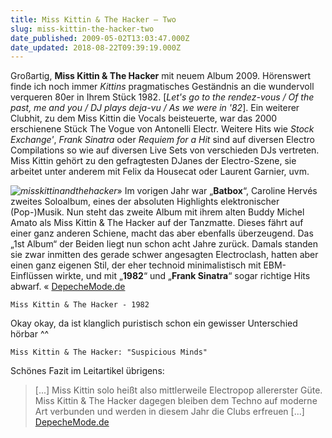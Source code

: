 ```yaml
---
title: Miss Kittin & The Hacker – Two
slug: miss-kittin-the-hacker-two
date_published: 2009-05-02T13:03:47.000Z
date_updated: 2018-08-22T09:39:19.000Z
---
```


Großartig, **Miss Kittin & The Hacker** mit neuem Album 2009. Hörenswert finde ich noch immer *Kittins* pragmatisches Geständnis an die wundervoll verqueren 80er in Ihrem Stück 1982. [*Let's go to the rendez-vous / Of the past, me and you / DJ plays deja-vu / As we were in '82*]. Ein weiterer Clubhit, zu dem Miss Kittin die Vocals beisteuerte, war das 2000 erschienene Stück The Vogue von Antonelli Electr. Weitere Hits wie *Stock Exchange'*, *Frank Sinatra* oder *Requiem for a Hit* sind auf diversen Electro Compilations so wie auf diversen Live Sets von verschieden DJs vertreten. Miss Kittin gehört zu den gefragtesten DJanes der Electro-Szene, sie arbeitet unter anderem mit Felix da Housecat oder Laurent Garnier, uvm.

*![misskittinandthehacker](//thafaker.de/wp-content/uploads/2009/05/misskittinandthehacker.jpg)*» Im vorigen Jahr war „**Batbox**“, Caroline Hervés zweites Soloalbum, eines der absoluten Highlights elektronischer (Pop-)Musik. Nun steht das zweite Album mit ihrem alten Buddy Michel Amato als Miss Kittin & The Hacker auf der Tanzmatte. Dieses fährt auf einer ganz anderen Schiene, macht das aber ebenfalls überzeugend. Das „1st Album“ der Beiden liegt nun schon acht Jahre zurück. Damals standen sie zwar inmitten des gerade schwer angesagten Electroclash, hatten aber einen ganz eigenen Stil, der eher technoid minimalistisch mit EBM-Einflüssen wirkte, und mit „**1982**“ und „**Frank Sinatra**“ sogar richtige Hits abwarf. « [DepecheMode.de](http://www.depechemode.de/electro/2009/04/kittin-hacker-two/)

`Miss Kittin & The Hacker - 1982`

Okay okay, da ist klanglich puristisch schon ein gewisser Unterschied hörbar ^^

`Miss Kittin & The Hacker: "Suspicious Minds"`

Schönes Fazit im Leitartikel übrigens:

> [...] Miss Kittin solo heißt also mittlerweile Electropop allererster Güte. Miss Kittin & The Hacker dagegen bleiben dem Techno auf moderne Art verbunden und werden in diesem Jahr die Clubs erfreuen [...] [DepecheMode.de](http://www.depechemode.de/electro/2009/04/kittin-hacker-two/)
